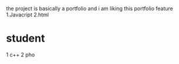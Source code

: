 the project is basically  a portfolio and i am liking this portfolio feature
1.Javacript
2.html
# student
1 c++
2 pho